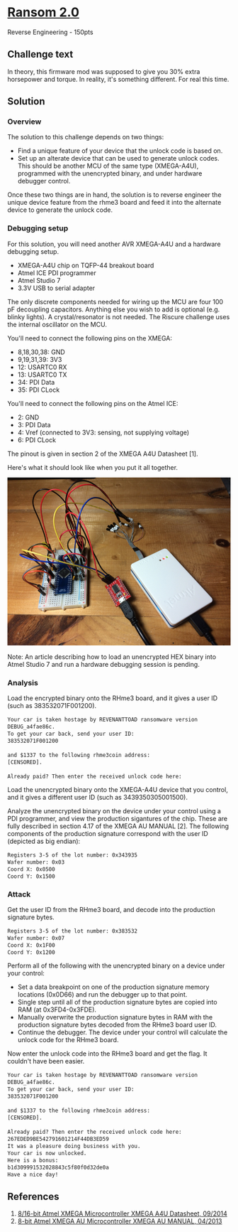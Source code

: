 # [Ransom 2.0](https://rhme.riscure.com/3/challenge?id=22)

Reverse Engineering - 150pts

## Challenge text

In theory, this firmware mod was supposed to give you 30% extra horsepower and torque. In reality, it's something different. For real this time.

## Solution

### Overview 

The solution to this challenge depends on two things:
* Find a unique feature of your device that the unlock code is based on.
* Set up an alterate device that can be used to generate unlock codes.  This should be another MCU of the same type (XMEGA-A4U), programmed with the unencrypted binary, and under hardware debugger control.

Once these two things are in hand, the solution is to reverse engineer the unique device feature from the rhme3 board and feed it into the alternate device to generate the unlock code.

### Debugging setup

For this solution, you will need another AVR XMEGA-A4U and a hardware debugging setup.
* XMEGA-A4U chip on TQFP-44 breakout board
* Atmel ICE PDI programmer
* Atmel Studio 7
* 3.3V USB to serial adapter

The only discrete components needed for wiring up the MCU are four 100 pF decoupling capacitors.  Anything else you wish to add is optional (e.g. blinky lights).  A crystal/resonator is not needed.  The Riscure challenge uses the internal oscillator on the MCU.

You'll need to connect the following pins on the XMEGA:
* 8,18,30,38: GND
* 9,19,31,39: 3V3
* 12: USARTC0 RX
* 13: USARTC0 TX
* 34: PDI Data
* 35: PDI CLock

You'll need to connect the following pins on the Atmel ICE:
* 2: GND
* 3: PDI Data
* 4: Vref (connected to 3V3: sensing, not supplying voltage)
* 6: PDI CLock

The pinout is given in section 2 of the XMEGA A4U Datasheet [1].

Here's what it should look like when you put it all together.

![XMEGA under your control](../Images/XMEGA_under_my_control.jpg)

Note: An article describing how to load an unencrypted HEX binary into Atmel Studio 7 and run a hardware debugging session is pending.

### Analysis

Load the encrypted binary onto the RHme3 board, and it gives a user ID (such as 383532071F001200).

	Your car is taken hostage by REVENANTTOAD ransomware version DEBUG_a4fae86c.
	To get your car back, send your user ID:
	383532071F001200

	and $1337 to the following rhme3coin address:
	[CENSORED].

	Already paid? Then enter the received unlock code here:

Load the unencrypted binary onto the XMEGA-A4U device that you control, and it gives a different user ID (such as 3439350305001500).

Analyze the unencrypted binary on the device under your control using a PDI programmer, and view the production sigantures of the chip.  These are fully described in section 4.17 of the XMEGA AU MANUAL [2].  The following components of the production signature correspond with the user ID (depicted as big endian):

	Registers 3-5 of the lot number: 0x343935
	Wafer number: 0x03
	Coord X: 0x0500
	Coord Y: 0x1500

### Attack

Get the user ID from the RHme3 board, and decode into the production signature bytes.

	Registers 3-5 of the lot number: 0x383532
	Wafer number: 0x07
	Coord X: 0x1F00
	Coord Y: 0x1200

Perform all of the following with the unencrypted binary on a device under your control:
* Set a data breakpoint on one of the production signature memory locations (0x0D66) and run the debugger up to that point.
* Single step until all of the production signature bytes are copied into RAM (at 0x3FD4-0x3FDE).
* Manually overwrite the production signature bytes in RAM with the production signature bytes decoded from the RHme3 board user ID.
* Continue the debugger.  The device under your control will calculate the unlock code for the RHme3 board.

Now enter the unlock code into the RHme3 board and get the flag.  It couldn't have been easier.

	Your car is taken hostage by REVENANTTOAD ransomware version DEBUG_a4fae86c.
	To get your car back, send your user ID:
	383532071F001200

	and $1337 to the following rhme3coin address:
	[CENSORED].

	Already paid? Then enter the received unlock code here:
	267EDED9BE542791601214F44DB3ED59
	It was a pleasure doing business with you.
	Your car is now unlocked.
	Here is a bonus:
	b1d309991532028843c5f80f0d32de0a
	Have a nice day!

## References

1. [8/16-bit Atmel XMEGA Microcontroller XMEGA A4U Datasheet, 09/2014](http://ww1.microchip.com/downloads/en/DeviceDoc/Atmel-8387-8-and16-bit-AVR-Microcontroller-XMEGA-A4U_Datasheet.pdf)
2. [8-bit Atmel XMEGA AU Microcontroller XMEGA AU MANUAL, 04/2013](http://ww1.microchip.com/downloads/en/DeviceDoc/Atmel-8331-8-and-16-bit-AVR-Microcontroller-XMEGA-AU_Manual.pdf)
